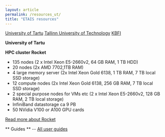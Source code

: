 ```yaml
---
layout: article
permalink: /resources_ut/
title: "ETAIS resources"
---
```


<a href="../resources_ut/" class="btn-success"> University of Tartu</a>
<a href="../resources_ttu/" class="btn-info"> Tallinn University of Technology</a>
<a href="../resources_kbfi/" class="btn-info"> KBFI</a>

**University of Tartu**

**HPC cluster Rocket**   
- 135 nodes (2 x Intel Xeon E5-2660v2, 64 GB RAM, 1 TB HDD) 
- 20 nodes (2x AMD 7702,1TB RAM)
- 4 large memory server (2x Intel Xeon Gold 6138, 1 TB RAM, 7 TB local SSD storage)    
- 12 compute nodes (2x Intel Xeon Gold 6138, 256 GB RAM, 7 TB local SSD storage)
- 2 special purpose nodes for VMs etc (2 x Intel Xeon E5-2660v2, 128 GB RAM, 2 TB local storage)   
- InfiniBand datastorage ca 9 PB  
- 50 NVidia V100 or A100 GPU cards

[Read more about Rocket](https://hpc.ut.ee/en/rocket-cluster/ "UT HPC Rocket info")


** Guides **
-- [All user guides](https://hpc.ut.ee/en/guides/ "UT HPC guides")  

